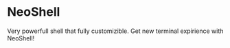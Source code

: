 # NeoShell
Very powerfull shell that fully customizible. Get new terminal expirience with NeoShell!
